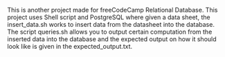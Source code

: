 This is another project made for freeCodeCamp Relational Database. This project uses Shell script and PostgreSQL where given a data sheet, the insert_data.sh works to insert data from the datasheet into the database. The script queries.sh allows you to output certain computation from the inserted data into the database and the expected output on how it should look like is given in the expected_output.txt.
